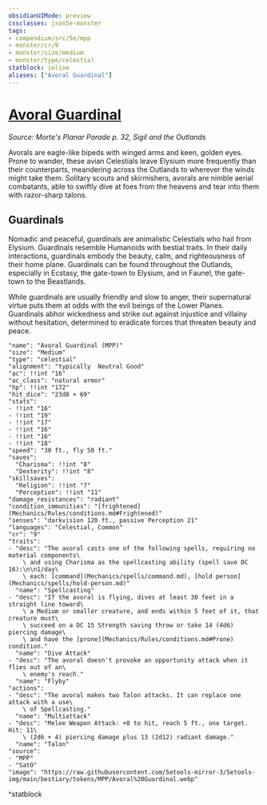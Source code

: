 ```yaml
---
obsidianUIMode: preview
cssclasses: json5e-monster
tags:
- compendium/src/5e/mpp
- monster/cr/9
- monster/size/medium
- monster/type/celestial
statblock: inline
aliases: ["Avoral Guardinal"]
---
```

# [Avoral Guardinal](Mechanics\bestiary\celestial/avoral-guardinal-mpp.md)
*Source: Morte's Planar Parade p. 32, Sigil and the Outlands*  

Avorals are eagle-like bipeds with winged arms and keen, golden eyes. Prone to wander, these avian Celestials leave Elysium more frequently than their counterparts, meandering across the Outlands to wherever the winds might take them. Solitary scouts and skirmishers, avorals are nimble aerial combatants, able to swiftly dive at foes from the heavens and tear into them with razor-sharp talons.

## Guardinals

Nomadic and peaceful, guardinals are animalistic Celestials who hail from Elysium. Guardinals resemble Humanoids with bestial traits. In their daily interactions, guardinals embody the beauty, calm, and righteousness of their home plane. Guardinals can be found throughout the Outlands, especially in Ecstasy, the gate-town to Elysium, and in Faunel, the gate-town to the Beastlands.

While guardinals are usually friendly and slow to anger, their supernatural virtue puts them at odds with the evil beings of the Lower Planes. Guardinals abhor wickedness and strike out against injustice and villainy without hesitation, determined to eradicate forces that threaten beauty and peace.

```statblock
"name": "Avoral Guardinal (MPP)"
"size": "Medium"
"type": "celestial"
"alignment": "typically  Neutral Good"
"ac": !!int "16"
"ac_class": "natural armor"
"hp": !!int "172"
"hit_dice": "23d8 + 69"
"stats":
- !!int "16"
- !!int "19"
- !!int "17"
- !!int "16"
- !!int "16"
- !!int "18"
"speed": "30 ft., fly 50 ft."
"saves":
  "Charisma": !!int "8"
  "Dexterity": !!int "8"
"skillsaves":
  "Religion": !!int "7"
  "Perception": !!int "11"
"damage_resistances": "radiant"
"condition_immunities": "[frightened](Mechanics/Rules/conditions.md#Frightened)"
"senses": "darkvision 120 ft., passive Perception 21"
"languages": "Celestial, Common"
"cr": "9"
"traits":
- "desc": "The avoral casts one of the following spells, requiring no material components\
    \ and using Charisma as the spellcasting ability (spell save DC 16):\n\n1/day\
    \ each: [command](Mechanics/spells/command.md), [hold person](Mechanics/spells/hold-person.md)"
  "name": "Spellcasting"
- "desc": "If the avoral is flying, dives at least 30 feet in a straight line toward\
    \ a Medium or smaller creature, and ends within 5 feet of it, that creature must\
    \ succeed on a DC 15 Strength saving throw or take 14 (4d6) piercing damage\
    \ and have the [prone](Mechanics/Rules/conditions.md#Prone) condition."
  "name": "Dive Attack"
- "desc": "The avoral doesn't provoke an opportunity attack when it flies out of an\
    \ enemy's reach."
  "name": "Flyby"
"actions":
- "desc": "The avoral makes two Talon attacks. It can replace one attack with a use\
    \ of Spellcasting."
  "name": "Multiattack"
- "desc": "Melee Weapon Attack: +8 to hit, reach 5 ft., one target. Hit: 11\
    \ (2d6 + 4) piercing damage plus 13 (2d12) radiant damage."
  "name": "Talon"
"source":
- "MPP"
- "SatO"
"image": "https://raw.githubusercontent.com/5etools-mirror-3/5etools-img/main/bestiary/tokens/MPP/Avoral%20Guardinal.webp"
```
^statblock
